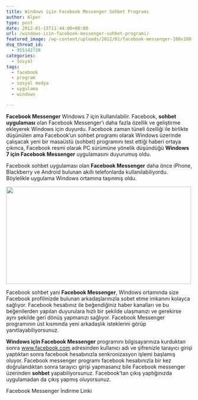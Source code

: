 ```yaml
---
title: Windows için Facebook Messenger Sohbet Programı
author: Alper
type: post
date: 2012-01-15T11:44:00+00:00
url: /windows-icin-facebook-messenger-sohbet-programi/
featured_image: /wp-content/uploads/2012/01/facebook-messenger-100x100.jpg
dsq_thread_id:
  - 955142738
categories:
  - Sosyal
tags:
  - facebook
  - program
  - sosyal medya
  - uygulama
  - windows

---
```

**Facebook Messenger** Windows 7 için kullanılabilir. Facebook, **sohbet uygulaması** olan Facebook Messenger&#8217;ı daha fazla özellik ve geliştirme ekleyerek Windows için duyurdu. Facebook zaman tüneli özelliği ile birlikte düşünülen ama Facebook&#8217;un sohbet programı olarak Windows üzerinde çalışacak yeni bir masaüstü (sohbet) programını test ettiği haberi ortaya çıkınca, Facebook resmi olarak PC sürümüne yönelik düşündüğü **Windows 7 için Facebook Messenger** uygulamasını duyurumuş oldu.

Facebook sohbet uygulaması olan **Facebook Messenger** daha önce iPhone, Blackberry ve Android bulunan akıllı telefonlarda kullanılabiliyordu. Böylelikle uygulama Windows ortamına taşınmış oldu.

<img class="aligncenter size-full wp-image-7581" title="facebook-messenger" src="https://www.murekkep.org/wp-content/uploads/2012/01/facebook-messenger.jpg" alt="" width="500" height="263" srcset="https://www.murekkep.org/wp-content/uploads/2012/01/facebook-messenger.jpg 500w, https://www.murekkep.org/wp-content/uploads/2012/01/facebook-messenger-400x210.jpg 400w, https://www.murekkep.org/wp-content/uploads/2012/01/facebook-messenger-50x26.jpg 50w, https://www.murekkep.org/wp-content/uploads/2012/01/facebook-messenger-237x125.jpg 237w" sizes="(max-width: 500px) 100vw, 500px" /> 

Facebook sohbet yani **Facebook Messenger**, Windows ortamında size Facebook profilinizde bulunan arkadaşlarınızla sobet etme imkanını kolayca sağlıyor. Facebook hesabınız ile beğendiğiniz haber kanalları ve bu beğenilerden yapılan duyurulara hızlı bir şekilde ulaşmanızı ve gerekirse aynı şekilde geri dönüş yapmanızı sağlıyor. Facebook Messenger programının üst kısmında yeni arkadaşlık isteklerini görüp yanıtlayabiliyorsunuz.

**Windows için Facebook Messenger** programını bilgisayarınıza kurduktan sonra <a title="Facebook" href="https://www.facebook.com/" target="_blank">www.facebook.com</a> adresinden kullanıcı adı ve şifrenizle tarayıcı girişi yaptıktan sonra facebook hesabınızla senkronizasyon işlemi başlamış oluyor. Facebook messenger programı facebook hesabınızla bir kez doğrulandıktan sonra tarayıcı girişi yapmasanız bile Facebook messenger üzerinden **sohbet** yapabiliyorsunuz. Facebook&#8217;tan çıkış yaptığınızda uygulamadan da çıkış yapmış oluyorsunuz.

Facebook Messenger İndirme Linki